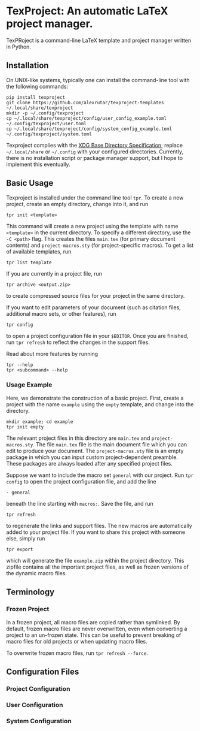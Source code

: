 # TexProject: An automatic LaTeX project manager.
TexPRoject is a command-line LaTeX template and project manager written in Python.

## Installation
On UNIX-like systems, typically one can install the command-line tool with the following commands:
```
pip install texproject
git clone https://github.com/alexrutar/texproject-templates ~/.local/share/texproject
mkdir -p ~/.config/texproject
cp ~/.local/share/texproject/config/user_config_example.toml ~/.config/texproject/user.toml
cp ~/.local/share/texproject/config/system_config_example.toml ~/.config/texproject/system.toml
```
Texproject complies with the [XDG Base Directory Specification](https://specifications.freedesktop.org/basedir-spec/basedir-spec-latest.html); replace `~/.local/share` or `~/.config` with your configured directories.
Currently, there is no installation script or package manager support, but I hope to implement this eventually.

## Basic Usage
Texproject is installed under the command line tool `tpr`.
To create a new project, create an empty directory, change into it, and run
```
tpr init <template>
```
This command will create a new project using the template with name `<template>` in the current directory.
To specify a different directory, use the `-C <path>` flag.
This creates the files `main.tex` (for primary document contents) and `project-macros.sty` (for project-specific macros).
To get a list of available templates, run
```
tpr list template
```
If you are currently in a project file, run
```
tpr archive <output.zip>
```
to create compressed source files for your project in the same directory.

If you want to edit parameters of your document (such as citation files, additional macro sets, or other features), run
```
tpr config
```
to open a project configuration file in your `$EDITOR`.
Once you are finished, run `tpr refresh` to reflect the changes in the support files.

Read about more features by running
```
tpr --help
tpr <subcommand> --help
```

### Usage Example
Here, we demonstrate the construction of a basic project.
First, create a project with the name `example` using the `empty` template, and change into the directory.
```
mkdir example; cd example
tpr init empty
```
The relevant project files in this directory are `main.tex` and `project-macros.sty`.
The file `main.tex` file is the main document file which you can edit to produce your document.
The `project-macros.sty` file is an empty package in which you can input custom project-dependent preamble.
These packages are always loaded after any specified project files.

Suppose we want to include the macro set `general` with our project.
Run `tpr config` to open the project configuration file, and add the line
```
- general
```
beneath the line starting with `macros:`.
Save the file, and run
```
tpr refresh
```
to regenerate the links and support files.
The new macros are automatically added to your project file.
If you want to share this project with someone else, simply run
```
tpr export
```
which will generate the file `example.zip` within the project directory.
This zipfile contains all the important project files, as well as frozen versions of the dynamic macro files.

## Terminology
### Frozen Project
In a frozen project, all macro files are copied rather than symlinked.
By default, frozen macro files are never overwritten, even when converting a project to an un-frozen state.
This can be useful to prevent breaking of macro files for old projects or when updating macro files.

To overwrite frozen macro files, run `tpr refresh --force`.


## Configuration Files
### Project Configuration
### User Configuration
### System Configuration

